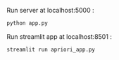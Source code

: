 Run server at localhost:5000 :

   ```bash
   python app.py
   ```

Run streamlit app at localhost:8501 :

   ```bash
   streamlit run apriori_app.py
   ```
